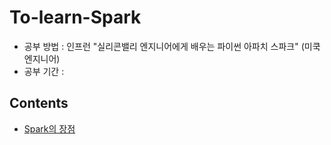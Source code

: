 # To-learn-Spark

- 공부 방법 : 인프런 "실리콘밸리 엔지니어에게 배우는 파이썬 아파치 스파크" (미쿡 엔지니어)
- 공부 기간 :

## Contents
- [Spark의 장점](https://github.com/toughcookieseohui/To-learn-Spark/wiki/Spark%EC%9D%98-%EC%9E%A5%EC%A0%90)
